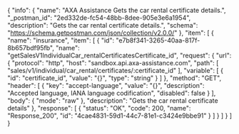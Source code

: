 {
  "info": {
    "name": "AXA Assistance Gets the car rental certificate details.",
    "_postman_id": "2ed332de-fc54-48bb-8dee-905e3e6a1954",
    "description": "Gets the car rental certificate details.",
    "schema": "https://schema.getpostman.com/json/collection/v2.0.0/"
  },
  "item": [
    {
      "name": "insurance",
      "item": [
        {
          "id": "e7b8f341-3265-40aa-817f-8b657bdf95fb",
          "name": "getSalesV1IndividualCar_rentalCertificatesCertificate_id",
          "request": {
            "url": {
              "protocol": "http",
              "host": "sandbox.api.axa-assistance.com",
              "path": [
                "sales/v1/individual/car_rental/certificates/:certificate_id"
              ],
              "variable": [
                {
                  "id": "certificate_id",
                  "value": "{}",
                  "type": "string"
                }
              ]
            },
            "method": "GET",
            "header": [
              {
                "key": "accept-language",
                "value": "{}",
                "description": "Accepted language, IANA language codification",
                "disabled": false
              }
            ],
            "body": {
              "mode": "raw"
            },
            "description": "Gets the car rental certificate details"
          },
          "response": [
            {
              "status": "OK",
              "code": 200,
              "name": "Response_200",
              "id": "4cae4831-59d1-44c7-81e1-c3424e9bbe91"
            }
          ]
        }
      ]
    }
  ]
}